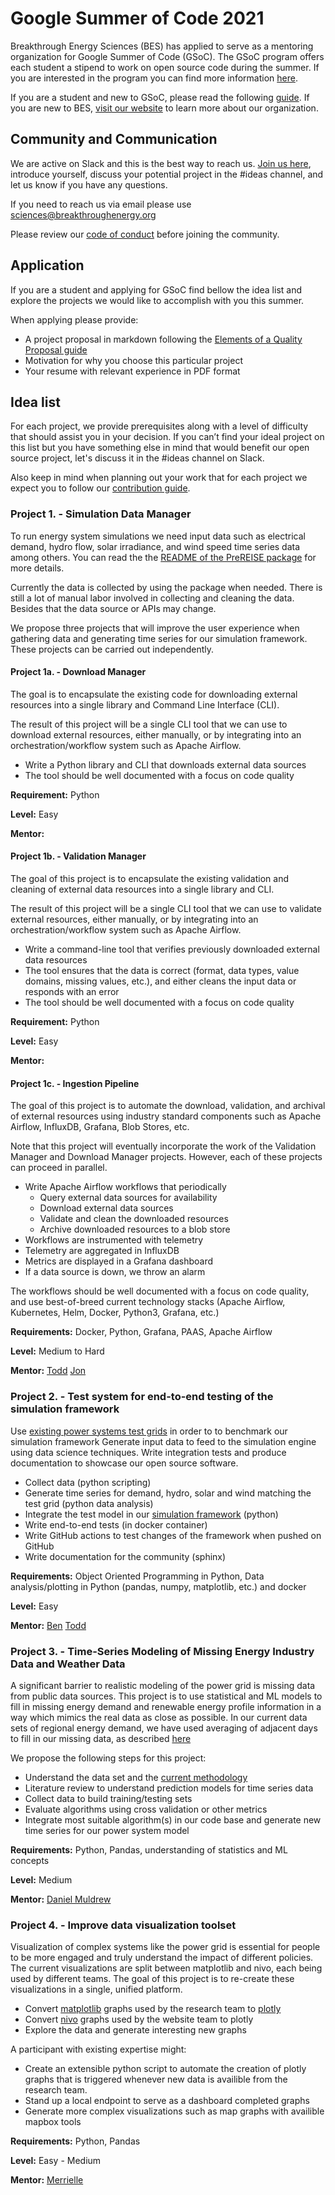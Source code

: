 # Google Summer of Code 2021
Breakthrough Energy Sciences (BES) has applied to serve as a mentoring organization for Google Summer of Code (GSoC).
The GSoC program offers each student a stipend to work on open source code during the summer.
If you are interested in the program you can find more information [here](https://summerofcode.withgoogle.com/).

If you are a student and new to GSoC, please read the following [guide](https://google.github.io/gsocguides/student/).
If you are new to BES, [visit our website](https://science.breakthroughenergy.org/) to learn more about our organization.


## Community and Communication
We are active on Slack and this is the best way to reach us.
[Join us here](http://science.breakthroughenergy.org/#get-updates), introduce yourself, discuss your potential project in the #ideas channel, and let us know if you have any questions.

If you need to reach us via email please use sciences@breakthroughenergy.org

Please review our [code of conduct](code_of_conduct.md) before joining the community.

## Application
If you are a student and applying for GSoC find bellow the idea list and explore the projects we would like to accomplish with you this summer.

When applying please provide:

- A project proposal in markdown following the [Elements of a Quality Proposal guide](https://google.github.io/gsocguides/student/writing-a-proposal#elements-of-a-quality-proposal)
- Motivation for why you choose this particular project
- Your resume with relevant experience in PDF format

## Idea list
For each project, we provide prerequisites along with a level of difficulty that should assist you in your decision.
If you can’t find your ideal project on this list
but you have something else in mind that would benefit our open source project,
let's discuss it in the #ideas channel on Slack.

Also keep in mind when planning out your work that for each project we expect you to follow our [contribution guide](contribution_guide.md).

### Project 1. - Simulation Data Manager
To run energy system simulations we need input data such as electrical demand, hydro flow, solar irradiance, and wind speed time series data among others. You can read the  the [README of the PreREISE package](https://github.com/Breakthrough-Energy/PreREISE#2-gather-data-for-simulation) for more details.

Currently the data is collected by using the package when needed. There is still a lot of manual labor involved in collecting and cleaning the data. Besides that the data source or APIs may change.

We propose three projects that will improve the user experience when gathering data and generating time series for our simulation framework. These projects can be carried out independently.

#### Project 1a. - Download Manager
The goal is to encapsulate the existing code for downloading external resources into a single library and Command Line Interface (CLI).

The result of this project will be a single CLI tool that we can use to download external resources, either manually, or by integrating into an orchestration/workflow system such as Apache Airflow.

- Write a Python library and CLI that downloads external data sources
- The tool should be well documented with a focus on code quality

**Requirement:** Python

**Level:** Easy

**Mentor:**

#### Project 1b. - Validation Manager
The goal of this project is to encapsulate the existing validation and cleaning of external data resources into a single library and CLI.

The result of this project will be a single CLI tool that we can use to validate external resources, either manually, or by integrating into an orchestration/workflow system such as Apache Airflow.

- Write a command-line tool that verifies previously downloaded external data resources
- The tool ensures that the data is correct (format, data types, value domains, missing values, etc.), and either cleans the input data or responds with an error
- The tool should be well documented with a focus on code quality

**Requirement:** Python

**Level:** Easy

**Mentor:**

#### Project 1c. - Ingestion Pipeline
The goal of this project is to automate the download, validation, and archival of external resources using industry standard components such as Apache Airflow, InfluxDB, Grafana, Blob Stores, etc.

Note that this project will eventually incorporate the work of the Validation Manager and Download Manager projects. However, each of these projects can proceed in parallel.

- Write Apache Airflow workflows that periodically
    - Query external data sources for availability
    - Download external data sources
    - Validate and clean the downloaded resources
    - Archive downloaded resources to a blob store
- Workflows are instrumented with telemetry
- Telemetry are aggregated in InfluxDB
- Metrics are displayed in a Grafana dashboard
- If a data source is down, we throw an alarm

The workflows should be well documented with a focus on code quality, and use best-of-breed current technology stacks (Apache Airflow, Kubernetes, Helm, Docker, Python3, Grafana, etc.)

**Requirements:**
Docker, Python, Grafana, PAAS, Apache Airflow

**Level:**
Medium to Hard

**Mentor:**
[Todd](https://github.com/ToddG)
[Jon](https://github.com/jon-hagg)

### Project 2. - Test system for end-to-end testing of the simulation framework
Use [existing power systems test grids](http://labs.ece.uw.edu/pstca/) in order to to benchmark our simulation framework
Generate input data to feed to the simulation engine using data science techniques.
Write integration tests and produce documentation to showcase our open source software.

- Collect data (python scripting)
- Generate time series for demand, hydro, solar and wind matching the test grid (python data analysis)
- Integrate the test model in our [simulation framework](https://github.com/Breakthrough-Energy/PowerSimData) (python)
- Write end-to-end tests (in docker container)
- Write GitHub actions to test changes of the framework when pushed on GitHub
- Write documentation for the community (sphinx)

**Requirements:**
Object Oriented Programming in Python, Data analysis/plotting in Python (pandas, numpy, matplotlib, etc.) and docker

**Level:**
Easy

**Mentor:**
[Ben](https://github.com/rouille)
[Todd](https://github.com/ToddG)

### Project 3. - Time-Series Modeling of Missing Energy Industry Data and Weather Data
A significant barrier to realistic modeling of the power grid is missing data from public data sources.
This project is to use statistical and ML models to fill in missing energy demand and renewable energy profile information in a way which mimics the real data as close as possible.
In our current data sets of regional energy demand, we have used averaging of adjacent days to fill in our missing data, as described [here](https://github.com/Breakthrough-Energy/PreREISE#d-demand-data)

We propose the following steps for this project:

- Understand the data set and the [current methodology](https://github.com/Breakthrough-Energy/PreREISE#d-demand-data)
- Literature review to understand prediction models for time series data
- Collect data to build training/testing sets
- Evaluate algorithms using cross validation or other metrics
- Integrate most suitable algorithm(s) in our code base and generate new time series for our power system model

**Requirements:**
Python, Pandas, understanding of statistics and ML concepts

**Level:**
Medium

**Mentor:**
[Daniel Muldrew](https://github.com/dmuldrew)

### Project 4. - Improve data visualization toolset
Visualization of complex systems like the power grid is essential for people to be more engaged and truly understand the impact of different policies. 
The current visualizations are split between matplotlib and nivo, each being used by different teams.
The goal of this project is to re-create these visualizations in a single, unified platform.

- Convert [matplotlib](https://matplotlib.org/stable/index.html) graphs used by the research team to [plotly](https://plotly.com/python/)
- Convert [nivo](https://nivo.rocks/) graphs used by the website team to plotly
- Explore the data and generate interesting new graphs

A participant with existing expertise might:
- Create an extensible python script to automate the creation of plotly graphs that is triggered whenever new data is availible from the research team.
- Stand up a local endpoint to serve as a dashboard completed graphs
- Generate more complex visualizations such as map graphs with availible mapbox tools

**Requirements:**
Python, Pandas

**Level:**
Easy - Medium

**Mentor:**
[Merrielle](https://github.com/merrielle)

